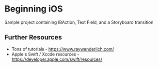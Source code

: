 # Beginning iOS

Sample project containing IBAction, Text Field, and a Storyboard transition


## Further Resources

- Tons of tutorials - https://www.raywenderlich.com/
- Apple's Swift / Xcode resources - https://developer.apple.com/swift/resources/


